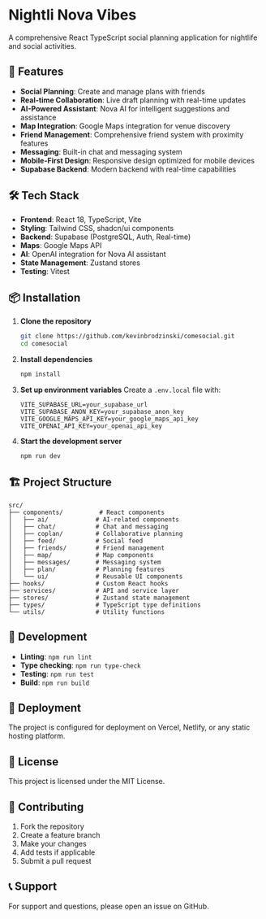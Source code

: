 # Nightli Nova Vibes

A comprehensive React TypeScript social planning application for nightlife and social activities.

## 🚀 Features

- **Social Planning**: Create and manage plans with friends
- **Real-time Collaboration**: Live draft planning with real-time updates
- **AI-Powered Assistant**: Nova AI for intelligent suggestions and assistance
- **Map Integration**: Google Maps integration for venue discovery
- **Friend Management**: Comprehensive friend system with proximity features
- **Messaging**: Built-in chat and messaging system
- **Mobile-First Design**: Responsive design optimized for mobile devices
- **Supabase Backend**: Modern backend with real-time capabilities

## 🛠️ Tech Stack

- **Frontend**: React 18, TypeScript, Vite
- **Styling**: Tailwind CSS, shadcn/ui components
- **Backend**: Supabase (PostgreSQL, Auth, Real-time)
- **Maps**: Google Maps API
- **AI**: OpenAI integration for Nova AI assistant
- **State Management**: Zustand stores
- **Testing**: Vitest

## 📦 Installation

1. **Clone the repository**
   ```bash
   git clone https://github.com/kevinbrodzinski/comesocial.git
   cd comesocial
   ```

2. **Install dependencies**
   ```bash
   npm install
   ```

3. **Set up environment variables**
   Create a `.env.local` file with:
   ```env
   VITE_SUPABASE_URL=your_supabase_url
   VITE_SUPABASE_ANON_KEY=your_supabase_anon_key
   VITE_GOOGLE_MAPS_API_KEY=your_google_maps_api_key
   VITE_OPENAI_API_KEY=your_openai_api_key
   ```

4. **Start the development server**
   ```bash
   npm run dev
   ```

## 🏗️ Project Structure

```
src/
├── components/          # React components
│   ├── ai/             # AI-related components
│   ├── chat/           # Chat and messaging
│   ├── coplan/         # Collaborative planning
│   ├── feed/           # Social feed
│   ├── friends/        # Friend management
│   ├── map/            # Map components
│   ├── messages/       # Messaging system
│   ├── plan/           # Planning features
│   └── ui/             # Reusable UI components
├── hooks/              # Custom React hooks
├── services/           # API and service layer
├── stores/             # Zustand state management
├── types/              # TypeScript type definitions
└── utils/              # Utility functions
```

## 🔧 Development

- **Linting**: `npm run lint`
- **Type checking**: `npm run type-check`
- **Testing**: `npm run test`
- **Build**: `npm run build`

## 🚀 Deployment

The project is configured for deployment on Vercel, Netlify, or any static hosting platform.

## 📝 License

This project is licensed under the MIT License.

## 🤝 Contributing

1. Fork the repository
2. Create a feature branch
3. Make your changes
4. Add tests if applicable
5. Submit a pull request

## 📞 Support

For support and questions, please open an issue on GitHub.
